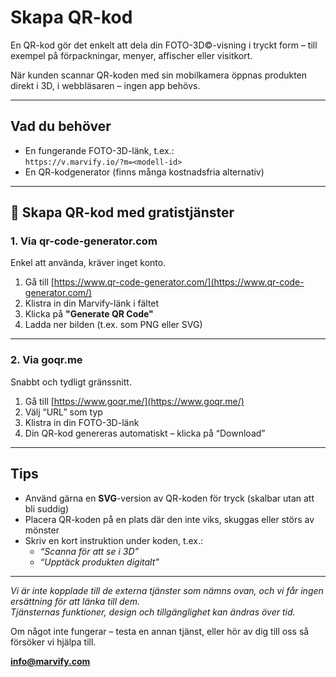 # Skapa QR-kod

En QR-kod gör det enkelt att dela din FOTO-3D©-visning i tryckt form – till exempel på förpackningar, menyer, affischer eller visitkort.

När kunden scannar QR-koden med sin mobilkamera öppnas produkten direkt i 3D, i webbläsaren – ingen app behövs.

---

## Vad du behöver

- En fungerande FOTO-3D-länk, t.ex.:  
  `https://v.marvify.io/?m=<modell-id>`  
- En QR-kodgenerator (finns många kostnadsfria alternativ)

---

## 🔧 Skapa QR-kod med gratistjänster

### 1. **Via qr-code-generator.com**

Enkel att använda, kräver inget konto.

1. Gå till [https://www.qr-code-generator.com/](https://www.qr-code-generator.com/)
2. Klistra in din Marvify-länk i fältet
3. Klicka på **"Generate QR Code"**
4. Ladda ner bilden (t.ex. som PNG eller SVG)

---

### 2. **Via goqr.me**

Snabbt och tydligt gränssnitt.

1. Gå till [https://www.goqr.me/](https://www.goqr.me/)
2. Välj “URL” som typ
3. Klistra in din FOTO-3D-länk
4. Din QR-kod genereras automatiskt – klicka på “Download”

---

## Tips

- Använd gärna en **SVG**-version av QR-koden för tryck (skalbar utan att bli suddig)
- Placera QR-koden på en plats där den inte viks, skuggas eller störs av mönster
- Skriv en kort instruktion under koden, t.ex.:
  - *“Scanna för att se i 3D”*
  - *“Upptäck produkten digitalt”*

---

*Vi är inte kopplade till de externa tjänster som nämns ovan, och vi får ingen ersättning för att länka till dem.  
Tjänsternas funktioner, design och tillgänglighet kan ändras över tid.*

Om något inte fungerar – testa en annan tjänst, eller hör av dig till oss så försöker vi hjälpa till.

**[info@marvify.com](mailto:info@marvify.com)**

